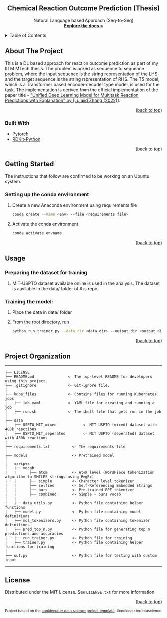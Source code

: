 <div id="top"></div>

<!-- PROJECT LOGO -->
<br />
<div align="center">

<h2 align="center">Chemical Reaction Outcome Prediction (Thesis)</h2>

  <p align="center">
    Natural Language based Approach (Seq-to-Seq)
    <br />
    <a href="#about-the-project"><strong>Explore the docs »</strong></a>
  </p>
</div>

<!-- TABLE OF CONTENTS -->
<details>
  <summary>Table of Contents</summary>
  <ol>
    <li>
      <a href="#about-the-project">About The Project</a>
      <ul>
        <li><a href="#built-with">Built With</a></li>
      </ul>
    </li>
    <li>
      <a href="#getting-started">Getting Started</a>
      <ul>
        <li><a href="#setting-up-the-conda-environment">Setting up the conda environment</a></li>
      </ul>
    </li>
    <li>
      <a href="#usage">Usage</a>
      <ul>
        <li><a href="#preparing-the-dataset-for-training">Preparing the dataset</a></li>
        <li><a href="#training-the-model">Training the classification model</a></li>
      </ul>
    </li>
    <li><a href="#project-organization">Project Organization</a></li>
    <li><a href="#license">License</a></li>
  </ol>
</details>

<!-- ABOUT THE PROJECT -->

## About The Project

This is a DL based approach for reaction outcome prediction as part of my IITM MTech thesis. The problem is posed as sequence to sequence problem, where the input sequence is the string representation of the
LHS and the target sequence is the string representation of RHS. The T5 model, which is a Transformer based encoder-decoder type model, is used for the task. The implementation is derived from the official implementation of the paper title - ["Unified Deep Learning Model for Multitask Reaction Predictions with Explanation" by [Lu and Zhang (2022)]](https://github.com/HelloJocelynLu/t5chem).

<p align="right">(<a href="#top">back to top</a>)</p>

### Built With

- [Pytorch](https://pytorch.org//)
- [RDKit-Python](https://www.rdkit.org/docs/GettingStartedInPython.html)

<p align="right">(<a href="#top">back to top</a>)</p>

<!-- GETTING STARTED -->

## Getting Started
The instructions that follow are confirmed to be working on an Ubuntu system. 

### Setting up the conda environment

1. Create a new Anaconda environment using requirements file
   ```sh
   conda create --name <env> --file <requirements file>
   ```
2. Activate the conda environment
   ```sh
   conda activate envname
   ```

<p align="right">(<a href="#top">back to top</a>)</p>

<!-- USAGE EXAMPLES -->

## Usage

### Preparing the dataset for training

1. MIT-USPTO dataset available online is used in the analysis. The dataset is aavilable in the data/ folder of this repo. 

### Training the model:

1. Place the data in data/ folder 

2.  From the root directory, run
    ```sh
    python run_trainer.py --data_dir <data_dir> --output_dir <output_dir> --pretrain <model_path> --tokenizer <vocab_path>
    ```
    
<p align="right">(<a href="#top">back to top</a>)</p>

<!-- FOLDER STRUCTURE -->

## Project Organization
------------

    ├── LICENSE
    ├── README.md               <- The top-level README for developers using this project.
    ├── .gitignore              <- Git-ignore file. 
    |
    ├── kube_files              <- Contains files for running Kubernetes jobs
    │   ├── job.yaml            <- YAML file for creating and running a job
    │   ├── run.sh              <- The shell file that gets run in the job
    |
    ├── data
    │   ├── USPTO_MIT_mixed            <- MIT USPTO (mixed) dataset with 480k reactions
    │   ├── USPTO_MIT_seperated        <- MIT USPTO (seperated) dataset with 480k reactions
    |
    ├── requirements.txt          <- The requirements file
    │
    ├── models                    <- Pretrained model
    |
    ├── scripts                      
    |   ├── vocab
    |   |      ├── atom           <- Atom level (WordPiece tokenization algorithm to SMILES strings using RegEx)
    |   |      ├── simple         <- Character level tokenizer
    |   |      ├── selfies        <- Self-Referencing Embedded Strings
    |   |      ├── ours           <- Pre-trained BPE tokenizer
    |   |      ├── combined       <- Simple + ours vocab
    |   |
    │   ├── data_utils.py         <- Python file containing helper functions
    |   ├── model.py              <- Python file containing model definitions
    |   ├── mol_tokenizers.py     <- Python file containing tokenizer definitions
    |   ├── pred_top_n.py         <- Python file for generating top n predictions and accuracies
    |   ├── run_trainer.py        <- Python file for training 
    |   ├── trainer.py            <- Python file containing helper functions for training
    |
    ├── out.py                    <- Python file for testing with custom input
--------

<!-- LICENSE -->

## License

Distributed under the MIT License. See `LICENSE.txt` for more information.

<p align="right">(<a href="#top">back to top</a>)</p>

<p><small>Project based on the <a target="_blank" href="https://drivendata.github.io/cookiecutter-data-science/">cookiecutter data science project template</a>. #cookiecutterdatascience</small></p>